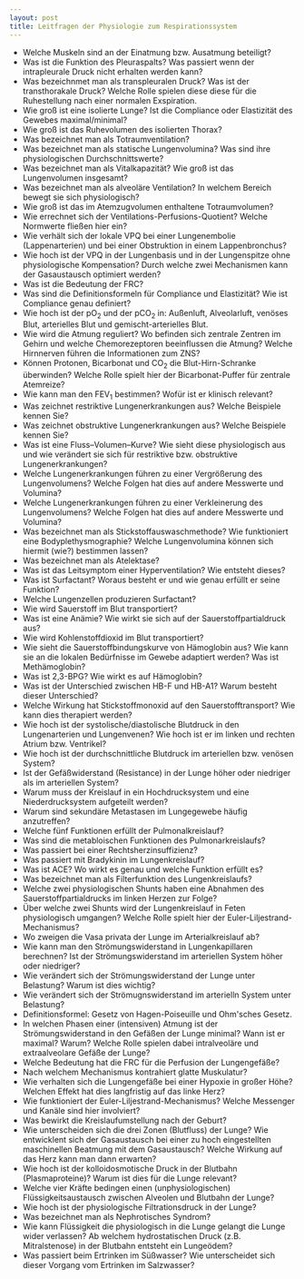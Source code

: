```yaml
---
layout: post
title: Leitfragen der Physiologie zum Respirationssystem
---
```


- Welche Muskeln sind an der Einatmung bzw. Ausatmung beteiligt?
- Was ist die Funktion des Pleuraspalts? Was passiert wenn der intrapleurale Druck nicht erhalten werden kann?
- Was bezeichnmet man als transpleuralen Druck? Was ist der transthorakale Druck? Welche Rolle spielen diese diese für die Ruhestellung nach einer normalen Exspiration.
- Wie groß ist eine isolierte Lunge? Ist die Compliance oder Elastizität des Gewebes maximal/minimal?
- Wie groß ist das Ruhevolumen des isolierten Thorax?
- Was bezeichnet man als Totraumventilation?
- Was bezeichnet man als statische Lungenvolumina? Was sind ihre physiologischen Durchschnittswerte?
- Was bezeichnet man als Vitalkapazität? Wie groß ist das Lungenvolumen insgesamt?
- Was bezeichnet man als alveoläre Ventilation? In welchem Bereich bewegt sie sich physiologisch?
- Wie groß ist das im Atemzugvolumen enthaltene Totraumvolumen?
- Wie errechnet sich der Ventilations-Perfusions-Quotient? Welche Normwerte fließen hier ein?
- Wie verhält sich der lokale VPQ bei einer Lungenembolie (Lappenarterien) und bei einer Obstruktion in einem Lappenbronchus?
- Wie hoch ist der VPQ in der Lungenbasis und in der Lungenspitze ohne physiologische Kompensation? Durch welche zwei Mechanismen kann der Gasaustausch optimiert werden?
- Was ist die Bedeutung der FRC?
- Was sind die Definitionsformeln für Compliance und Elastizität? Wie ist Compliance genau definiert?
- Wie hoch ist der pO<sub>2</sub> und der pCO<sub>2</sub> in: Außenluft, Alveolarluft, venöses Blut, arterielles Blut und gemischt-arterielles Blut.
- Wie wird die Atmung reguliert? Wo befinden sich zentrale Zentren im Gehirn und welche Chemorezeptoren beeinflussen die Atmung? Welche Hirnnerven führen die Informationen zum ZNS?
- Können Protonen, Bicarbonat und CO<sub>2</sub> die Blut-Hirn-Schranke überwinden? Welche Rolle spielt hier der Bicarbonat-Puffer für zentrale Atemreize?
- Wie kann man den FEV<sub>1</sub> bestimmen? Wofür ist er klinisch relevant?
- Was zeichnet restriktive Lungenerkrankungen aus? Welche Beispiele kennen Sie?
- Was zeichnet obstruktive Lungenerkrankungen aus? Welche Beispiele kennen Sie?
- Was ist eine Fluss–Volumen–Kurve? Wie sieht diese physiologisch aus und wie verändert sie sich für restriktive bzw. obstruktive Lungenerkrankungen?
- Welche Lungenerkrankungen führen zu einer Vergrößerung des Lungenvolumens? Welche Folgen hat dies auf andere Messwerte und Volumina?
- Welche Lungenerkrankungen führen zu einer Verkleinerung des Lungenvolumens? Welche Folgen hat dies auf andere Messwerte und Volumina?
- Was bezeichnet man als Stickstoffauswaschmethode? Wie funktioniert eine Bodyplethysmographie? Welche Lungenvolumina können sich hiermit (wie?) bestimmen lassen?
- Was bezeichnet man als Atelektase?
- Was ist das Leitsymptom einer Hyperventilation? Wie entsteht dieses?
- Was ist Surfactant? Woraus besteht er und wie genau erfüllt er seine Funktion?
- Welche Lungenzellen produzieren Surfactant?
- Wie wird Sauerstoff im Blut transportiert?
- Was ist eine Anämie? Wie wirkt sie sich auf der Sauerstoffpartialdruck aus?
- Wie wird Kohlenstoffdioxid im Blut transportiert?
- Wie sieht die Sauerstoffbindungskurve von Hämoglobin aus? Wie kann sie an die lokalen Bedürfnisse im Gewebe adaptiert werden? Was ist Methämoglobin?
- Was ist 2,3-BPG? Wie wirkt es auf Hämoglobin?
- Was ist der Unterschied zwischen HB-F und HB-A1? Warum besteht dieser Unterschied?
- Welche Wirkung hat Stickstoffmonoxid auf den Sauerstofftransport? Wie kann dies therapiert werden?
- Wie hoch ist der systolische/diastolische Blutdruck in den Lungenarterien und Lungenvenen? Wie hoch ist er im linken und rechten Atrium bzw. Ventrikel?
- Wie hoch ist der durchschnittliche Blutdruck im arteriellen bzw. venösen System?
- Ist der Gefäßwiderstand (Resistance) in der Lunge höher oder niedriger als im arteriellen System?
- Warum muss der Kreislauf in ein Hochdrucksystem und eine Niederdrucksystem aufgeteilt werden?
- Warum sind sekundäre Metastasen im Lungegewebe häufig anzutreffen?
- Welche fünf Funktionen erfüllt der Pulmonalkreislauf?
- Was sind die metabloischen Funktionen des Pulmonarkreislaufs?
- Was passiert bei einer Rechtsherzinsuffizienz?
- Was passiert mit Bradykinin im Lungenkreislauf?
- Was ist ACE? Wo wirkt es genau und welche Funktion erfüllt es?
- Was bezeichnet man als Filterfunktion des Lungenkreislaufs?
- Welche zwei physiologischen Shunts haben eine Abnahmen des Sauerstoffpartialdrucks im linken Herzen zur Folge?
- Über welche zwei Shunts wird der Lungenkreislauf in Feten physiologisch umgangen? Welche Rolle spielt hier der Euler-Liljestrand-Mechanismus?
- Wo zweigen die Vasa privata der Lunge im Arterialkreislauf ab?
- Wie kann man den Strömungswiderstand in Lungenkapillaren berechnen? Ist der Strömungswiderstand im arteriellen System höher oder niedriger?
- Wie verändert sich der Strömungswiderstand der Lunge unter Belastung? Warum ist dies wichtig?
- Wie verändert sich der Strömugnswiderstand im arterielln System unter Belastung?
- Definitionsformel: Gesetz von Hagen-Poiseuille und Ohm'sches Gesetz.
- In welchen Phasen einer (intensiven) Atmung ist der Strömungswiderstand in den Gefäßen der Lunge minimal? Wann ist er maximal? Warum? Welche Rolle spielen dabei intralveoläre und extraalveolare Gefäße der Lunge?
- Welche Bedeutung hat die FRC für die Perfusion der Lungengefäße?
- Nach welchem Mechanismus kontrahiert glatte Muskulatur?
- Wie verhalten sich die Lungengefäße bei einer Hypoxie in großer Höhe? Welchen Effekt hat dies langfristig auf das linke Herz?
- Wie funktioniert der Euler-Liljestrand-Mechanismus? Welche Messenger und Kanäle sind hier involviert?
- Was bewirkt die Kreislaufumstellung nach der Geburt?
- Wie unterscheiden sich die drei Zonen (Blutfluss) der Lunge? Wie entwicklent sich der Gasaustausch bei einer zu hoch eingestellten maschinellen Beatmung mit dem Gasaustausch? Welche Wirkung auf das Herz kann man dann erwarten?
- Wie hoch ist der kolloidosmotische Druck in der Blutbahn (Plasmaproteine)? Warum ist dies für die Lunge relevant?
- Welche vier Kräfte bedingen einen (unphysiologischen) Flüssigkeitsaustausch zwischen Alveolen und Blutbahn der Lunge?
- Wie hoch ist der physiologische Filtrationsdruck in der Lunge?
- Was bezeichnet man als Nephrotisches Syndrom?
- Wie kann Flüssigkeit die physiologisch in die Lunge gelangt die Lunge wider verlassen? Ab welchem hydrostatischen Druck (z.B. Mitralstenose) in der Blutbahn entsteht ein Lungeödem?
- Was passiert beim Ertrinken im Süßwasser? Wie unterscheidet sich dieser Vorgang vom Ertrinken im Salzwasser?
